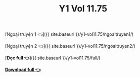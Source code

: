 ﻿---
layout: post
title: Y1 Vol 11.75
---

[Ngoại truyện 1 👈]({{ site.baseurl }}/y1-vol11.75/ngoaitruyen1/)

[Ngoại truyện 2 👈]({{ site.baseurl }}/y1-vol11.75/ngoaitruyen2/)

[**Đọc full 👈**]({{ site.baseurl }}/y1-vol11.75/full/)

[**Download full 👈**](http://link1s.net/cote-y1-vol11d75)